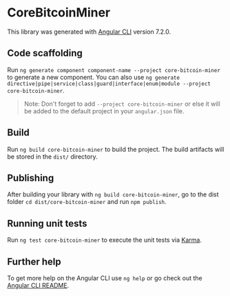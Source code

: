 # CoreBitcoinMiner

This library was generated with [Angular CLI](https://github.com/angular/angular-cli) version 7.2.0.

## Code scaffolding

Run `ng generate component component-name --project core-bitcoin-miner` to generate a new component. You can also use `ng generate directive|pipe|service|class|guard|interface|enum|module --project core-bitcoin-miner`.

> Note: Don't forget to add `--project core-bitcoin-miner` or else it will be added to the default project in your `angular.json` file.

## Build

Run `ng build core-bitcoin-miner` to build the project. The build artifacts will be stored in the `dist/` directory.

## Publishing

After building your library with `ng build core-bitcoin-miner`, go to the dist folder `cd dist/core-bitcoin-miner` and run `npm publish`.

## Running unit tests

Run `ng test core-bitcoin-miner` to execute the unit tests via [Karma](https://karma-runner.github.io).

## Further help

To get more help on the Angular CLI use `ng help` or go check out the [Angular CLI README](https://github.com/angular/angular-cli/blob/master/README.md).

